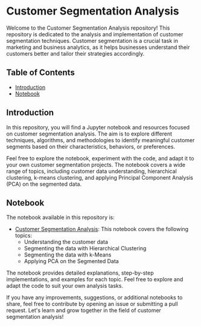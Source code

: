 # Customer Segmentation Analysis

Welcome to the Customer Segmentation Analysis repository! This repository is dedicated to the analysis and implementation of customer segmentation techniques. Customer segmentation is a crucial task in marketing and business analytics, as it helps businesses understand their customers better and tailor their strategies accordingly.

## Table of Contents

- [Introduction](#introduction)
- [Notebook](#notebook)

## Introduction

In this repository, you will find a Jupyter notebook and resources focused on customer segmentation analysis. The aim is to explore different techniques, algorithms, and methodologies to identify meaningful customer segments based on their characteristics, behaviors, or preferences.

Feel free to explore the notebook, experiment with the code, and adapt it to your own customer segmentation projects. The notebook covers a wide range of topics, including customer data understanding, hierarchical clustering, k-means clustering, and applying Principal Component Analysis (PCA) on the segmented data.

## Notebook

The notebook available in this repository is:

- [Customer Segmentation Analysis](customer-analytics-segmentation.ipynb): This notebook covers the following topics:
  - Understanding the customer data
  - Segmenting the data with Hierarchical Clustering
  - Segmenting the data with k-Means
  - Applying PCA on the Segmented Data

The notebook provides detailed explanations, step-by-step implementations, and examples for each topic. Feel free to explore and adapt the code to suit your own analysis tasks.

If you have any improvements, suggestions, or additional notebooks to share, feel free to contribute by opening an issue or submitting a pull request. Let's learn and grow together in the field of customer segmentation analysis!
